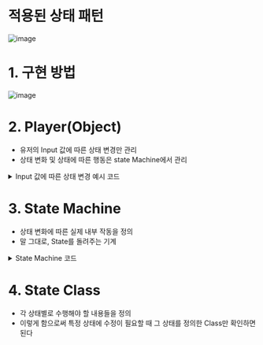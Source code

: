 # 적용된 상태 패턴
![image](https://user-images.githubusercontent.com/48194683/125048579-0c138e80-e0db-11eb-9de9-58ae453d53c6.png)

# 1. 구현 방법
![image](https://user-images.githubusercontent.com/48194683/125217305-4491b300-e2fb-11eb-8613-b1ee624bb927.png)

# 2. Player(Object)
- 유저의 Input 값에 따른 상태 변경만 관리
- 상태 변화 및 상태에 따른 행동은 state Machine에서 관리

<details>
<summary> Input 값에 따른 상태 변경 예시 코드</summary>
<div markdown="1">

```
    
    void Update()
    {
        HandleInput();
    }
    
    /// <summary>
    /// 유저의 Input Data를 통해서 어떤 상태로 변화할지 관리해주는 메소드
    /// </summary>
    void HandleInput()
    {
        // 공격일 때
        if (Input.GetButton("Fire1"))
        {
            if(stateMachine.CurrentState == dicStates.GetOrDefault(EState.IDLE) ||
                stateMachine.CurrentState == dicStates.GetOrDefault(EState.RUN))
            {
                stateMachine.SetState(dicStates.GetOrDefault(EState.ATTACK));
            }
        }

        // 움직일 떄 (W, A, S, D)
        if (Input.GetButton("Horizontal") || Input.GetButton("Vertical"))
        {
            if(stateMachine.CurrentState == dicStates.GetOrDefault(EState.IDLE))
            {
                stateMachine.SetState(dicStates.GetOrDefault(EState.RUN));
            }
        }
    }
```
</details>
    
# 3. State Machine
- 상태 변화에 따른 실제 내부 작동을 정의
- 말 그대로, State를 돌려주는 기계

<details>
<summary> State Machine 코드 </summary>
<div markdown="1">
        
```
using System.Collections;
using System.Collections.Generic;
using UnityEngine;

namespace StatePattern
{
    /// <summary>
    /// StateMachine 
    /// </summary>
    public class StateMachine
    {
        public IState CurrentState { get; private set; }

        /// <summary>
        /// Default State로 처음 세팅되도록 설정
        /// </summary>
        /// <param name="defaultState"></param>
        public StateMachine(IState defaultState)
        {
            CurrentState = defaultState;
        }

        /// <summary>
        /// State 세팅
        /// </summary>
        /// <param name="state"></param>
        public void SetState(IState state)
        {
            if (state == null)
                return;

            if(CurrentState == state)
            {
                DebugHelper.LogError(state.GetType() + " - 같은 상태 반복");
                return;
            }

            // State 변경 전, OperateExit() 메소드 실행
            CurrentState.OperateExit();

            CurrentState = state;

            // State 변경 후, OperateEnter() 메소드 실행
            CurrentState.OperateEnter();
        }

        /// <summary>
        /// State가 매 프레임마다 실행해야 할 행동 실행
        /// </summary>
        public void DoOperateUpdate() => CurrentState.OperateUpdate();
    }
}
```
    
</div>
</details>

# 4. State Class
- 각 상태별로 수행해야 할 내용들을 정의
- 이렇게 함으로써 특정 상태에 수정이 필요할 때 그 상태를 정의한 Class만 확인하면 된다
    
